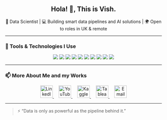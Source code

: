 <h2 align="center">Hola! 👋, This is Vish.</h2>
<p align="center">
  🚀 Data Scientist | 💻 Building smart data pipelines and AI solutions | 🌍 Open to roles in UK & remote
</p>

---

### 🔧 Tools & Technologies I Use

<p align="center">
  <img src="https://img.shields.io/badge/Python-3776AB?style=flat&logo=python&logoColor=white"/>
  <img src="https://img.shields.io/badge/Selenium-43B02A?style=flat&logo=selenium&logoColor=white"/>
  <img src="https://img.shields.io/badge/BeautifulSoup-8C8C8C?style=flat&logo=beautifulsoup&logoColor=white"/>
  <img src="https://img.shields.io/badge/Pandas-150458?style=flat&logo=pandas&logoColor=white"/>
  <img src="https://img.shields.io/badge/OpenAI_Gym-000000?style=flat&logo=openai&logoColor=white"/>
  <img src="https://img.shields.io/badge/PowerBI-F2C811?style=flat&logo=powerbi&logoColor=black"/>
  <img src="https://img.shields.io/badge/Tableau-E97627?style=flat&logo=tableau&logoColor=white"/>
  <img src="https://img.shields.io/badge/Streamlit-FF4B4B?style=flat&logo=streamlit&logoColor=white"/>
  <img src="https://img.shields.io/badge/GitHub-181717?style=flat&logo=github&logoColor=white"/>
  <img src="https://img.shields.io/badge/SQL-4479A1?style=flat&logo=mysql&logoColor=white"/>
</p>

---

### 📫 More About Me and my Works

<p align="center">
  <a href="https://www.linkedin.com/in/vishnupriyan-/" target="_blank" title="LinkedIn">
    <img src="https://cdn.jsdelivr.net/gh/devicons/devicon/icons/linkedin/linkedin-original.svg" alt="LinkedIn" width="40" height="40"/>
  </a>
  &nbsp;&nbsp;&nbsp;
  <a href="https://www.youtube.com/c/vishnupriyanFilms/videos" target="_blank" title="YouTube">
    <img src="https://img.icons8.com/color/48/000000/youtube-play.png" alt="YouTube" width="40" height="40"/>
  </a>
  &nbsp;&nbsp;&nbsp;
  <a href="https://www.kaggle.com/vishnupriyan7" target="_blank" title="Kaggle">
    <img src="https://www.vectorlogo.zone/logos/kaggle/kaggle-icon.svg" alt="Kaggle" width="40" height="40"/>
  </a>
  &nbsp;&nbsp;&nbsp;
  <a href="https://public.tableau.com/app/profile/vishnupriyan.t.v/vizzes" target="_blank" title="Tableau">
    <img src="https://img.icons8.com/fluency/48/tableau-software.png" alt="Tableau" width="40" height="40"/>
  </a>
  </a>
  &nbsp;&nbsp;&nbsp;
  <a href="mailto:vishnupriyantvijayan@gmail.com" target="_blank" title = "Gmail">
    <img src="https://img.icons8.com/ios-filled/50/ffffff/new-post.png" alt="Email" width="40" height="40"/>
  </a>
</p>

---

> ⚡ “Data is only as powerful as the pipeline behind it.”
